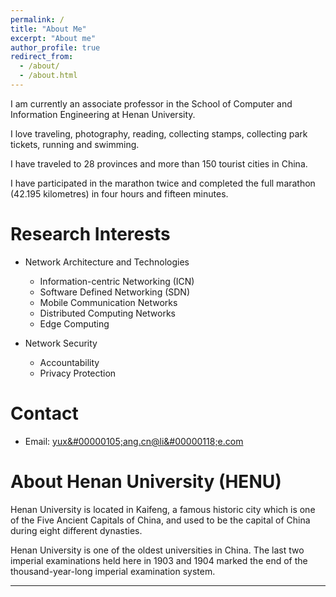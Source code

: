 ```yaml
---
permalink: /
title: "About Me"
excerpt: "About me"
author_profile: true
redirect_from: 
  - /about/
  - /about.html
---
```


I am currently an associate professor in the School of Computer and Information Engineering at Henan University.

I love traveling, photography, reading, collecting stamps, collecting park tickets, running and swimming.

I have traveled to 28 provinces and more than 150 tourist cities in China.

I have participated in the marathon twice and completed the full marathon (42.195 kilometres) in four hours and fifteen minutes.


Research Interests
======

* Network Architecture and Technologies
  * Information-centric Networking (ICN)
  * Software Defined Networking (SDN)
  * Mobile Communication Networks
  * Distributed Computing Networks
  * Edge Computing

* Network Security
  * Accountability
  * Privacy Protection


Contact
======

* Email: <a alt="address" href="mailto:&#00121;&#0117;&#0000120;&#00000105;&#0000097;&#0000110;&#0000103;&#0000046;&#00099;&#000110;&#0000064;&#0108;&#000105;&#00000118;&#00101;&#0046;&#00099;&#0111;&#x06d;">&#00121;&#0117;&#0000120;&#00000105;&#0000097;&#0000110;&#0000103;&#0000046;&#00099;&#000110;&#0000064;&#0108;&#000105;&#00000118;&#00101;&#0046;&#00099;&#0111;&#x06d;</a>


About Henan University (HENU)
======

Henan University is located in Kaifeng, a famous historic city which is one of the Five Ancient Capitals of China, and used to be the capital of China during eight different dynasties. 

Henan University is one of the oldest universities in China. The last two imperial examinations held here in 1903 and 1904 marked the end of the thousand-year-long imperial examination system. 

---
